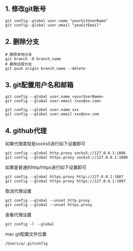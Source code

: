 ## 1. 修改git账号

```shell
git config--global user.name "yourGitUserName"
git config--global user.email "youGitEmail"
```

## 2. 删除分支

```shell
# 删除本地分支
git branch -D branch_name
# 删除远程分支
git push origin branch_name --delete
```

## 3. git配置用户名和邮箱

```shell
git config --global user.name <yourUserName>
git config --global user.email <xxx@xx.com>

git config --global user.name xxx
git config --global user.email xxx@xxx.com
```

## 4. github代理

如果代理类型是socks5进行如下设置即可

```shell
git config --global http.proxy socks5://127.0.0.1:1086
git config --global https.proxy socks5://127.0.0.1:1086
```

如果是普通的http/https进行如下设置即可

```shell
git config --global https.proxy http://127.0.0.1:1087
git config --global https.proxy https://127.0.0.1:1087
```

取消代理设置

```shell
git config --global --unset http.proxy 
git config --global --unset https.proxy
```

查看代理设置

```shell
git config -l --global
```

mac git配置文件位置

```text
/Users/a/.gitconfig
```
